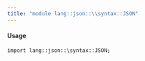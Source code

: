 ```yaml
---
title: "module lang::json::\\syntax::JSON"
---
```


#### Usage

`import lang::json::\syntax::JSON;`

